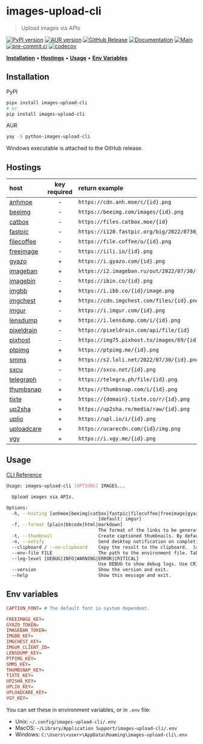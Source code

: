 # images-upload-cli

> Upload images via APIs

[![PyPI version](https://img.shields.io/pypi/v/images-upload-cli)](https://pypi.org/project/images-upload-cli)
[![AUR version](https://img.shields.io/aur/version/python-images-upload-cli)](https://aur.archlinux.org/packages/python-images-upload-cli)
[![GitHub Release](https://img.shields.io/github/v/release/deadnews/images-upload-cli)](https://github.com/DeadNews/images-upload-cli/releases/latest)
[![Documentation](https://img.shields.io/badge/docs-github-blue.svg)](https://deadnews.github.io/images-upload-cli)
[![Main](https://github.com/DeadNews/images-upload-cli/actions/workflows/main.yml/badge.svg)](https://github.com/DeadNews/images-upload-cli/actions/workflows/main.yml)
[![pre-commit.ci](https://results.pre-commit.ci/badge/github/DeadNews/images-upload-cli/main.svg)](https://results.pre-commit.ci/latest/github/DeadNews/images-upload-cli/main)
[![codecov](https://codecov.io/gh/DeadNews/images-upload-cli/branch/main/graph/badge.svg?token=OCZDZIYPMC)](https://codecov.io/gh/DeadNews/images-upload-cli)

**[Installation](#installation)** • **[Hostings](#hostings)** • **[Usage](#usage)** • **[Env Variables](#env-variables)**

## Installation

PyPI

```sh
pipx install images-upload-cli
# or
pip install images-upload-cli
```

AUR

```sh
yay -S python-images-upload-cli
```

Windows executable is attached to the GitHub release.

## Hostings

| host                                  | key required | return example                                       |
| :------------------------------------ | :----------: | :--------------------------------------------------- |
| [anhmoe](https://anh.moe/)            |      -       | `https://cdn.anh.moe/c/{id}.png`                     |
| [beeimg](https://beeimg.com/)         |      -       | `https://beeimg.com/images/{id}.png`                 |
| [catbox](https://catbox.moe/)         |      -       | `https://files.catbox.moe/{id}`                      |
| [fastpic](https://fastpic.org/)       |      -       | `https://i120.fastpic.org/big/2022/0730/d9/{id}.png` |
| [filecoffee](https://file.coffee/)    |      -       | `https://file.coffee/u/{id}.png`                     |
| [freeimage](https://freeimage.host/)  |      -       | `https://iili.io/{id}.png`                           |
| [gyazo](https://gyazo.com/)           |      +       | `https://i.gyazo.com/{id}.png`                       |
| [imageban](https://imageban.ru/)      |      +       | `https://i2.imageban.ru/out/2022/07/30/{id}.png`     |
| [imagebin](https://imagebin.ca/)      |      -       | `https://ibin.co/{id}.png`                           |
| [imgbb](https://imgbb.com/)           |      +       | `https://i.ibb.co/{id}/image.png`                    |
| [imgchest](https://imgchest.com/)     |      +       | `https://cdn.imgchest.com/files/{id}.png`            |
| [imgur](https://imgur.com/)           |      -       | `https://i.imgur.com/{id}.png`                       |
| [lensdump](https://lensdump.com/)     |      +       | `https://i.lensdump.com/i/{id}.png`                  |
| [pixeldrain](https://pixeldrain.com/) |      -       | `https://pixeldrain.com/api/file/{id}`               |
| [pixhost](https://pixhost.to/)        |      -       | `https://img75.pixhost.to/images/69/{id}_img.png`    |
| [ptpimg](https://ptpimg.me/)          |      +       | `https://ptpimg.me/{id}.png`                         |
| [smms](https://sm.ms/)                |      +       | `https://s2.loli.net/2022/07/30/{id}.png`            |
| [sxcu](https://sxcu.net/)             |      -       | `https://sxcu.net/{id}.png`                          |
| [telegraph](https://telegra.ph/)      |      -       | `https://telegra.ph/file/{id}.png`                   |
| [thumbsnap](https://thumbsnap.com/)   |      +       | `https://thumbsnap.com/i/{id}.png`                   |
| [tixte](https://tixte.com/)           |      +       | `https://{domain}.tixte.co/r/{id}.png`               |
| [up2sha](https://up2sha.re/)          |      +       | `https://up2sha.re/media/raw/{id}.png`               |
| [uplio](https://upl.io/)              |      +       | `https://upl.io/i/{id}.png`                          |
| [uploadcare](https://uploadcare.com/) |      +       | `https://ucarecdn.com/{id}/img.png`                  |
| [vgy](https://vgy.me/)                |      +       | `https://i.vgy.me/{id}.png`                          |

## Usage

[CLI Reference](https://deadnews.github.io/images-upload-cli/cli/)

```sh
Usage: images-upload-cli [OPTIONS] IMAGES...

  Upload images via APIs.

Options:
  -h, --hosting [anhmoe|beeimg|catbox|fastpic|filecoffee|freeimage|gyazo|imageban|imagebin|imgbb|imgchest|imgur|lensdump|pixeldrain|pixhost|ptpimg|smms|sxcu|telegraph|thumbsnap|tixte|up2sha|uplio|uploadcare|vgy]
                                  [default: imgur]
  -f, --format [plain|bbcode|html|markdown]
                                  The format of the links to be generated.  [default: plain]
  -t, --thumbnail                 Create captioned thumbnails. By default, in bbcode format.
  -n, --notify                    Send desktop notification on completion. Required libnotify.
  --clipboard / --no-clipboard    Copy the result to the clipboard.  [default: clipboard]
  --env-file FILE                 The path to the environment file. Takes precedence over the default config file.
  --log-level [DEBUG|INFO|WARNING|ERROR|CRITICAL]
                                  Use DEBUG to show debug logs. Use CRITICAL to suppress all logs.  [default: INFO]
  --version                       Show the version and exit.
  --help                          Show this message and exit.
```

## Env variables

```ini
CAPTION_FONT= # The default font is system dependent.

FREEIMAGE_KEY=
GYAZO_TOKEN=
IMAGEBAN_TOKEN=
IMGBB_KEY=
IMGCHEST_KEY=
IMGUR_CLIENT_ID=
LENSDUMP_KEY=
PTPIMG_KEY=
SMMS_KEY=
THUMBSNAP_KEY=
TIXTE_KEY=
UP2SHA_KEY=
UPLIO_KEY=
UPLOADCARE_KEY=
VGY_KEY=
```

You can set these in environment variables, or in `.env` file:

- Unix: `~/.config/images-upload-cli/.env`
- MacOS: `~/Library/Application Support/images-upload-cli/.env`
- Windows: `C:\Users\<user>\AppData\Roaming\images-upload-cli\.env`
